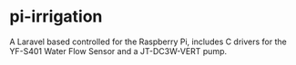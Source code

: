 # pi-irrigation
A Laravel based controlled for the Raspberry Pi, includes C drivers for the YF-S401 Water Flow Sensor and a JT-DC3W-VERT pump.
